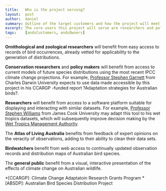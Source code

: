 ```yaml
---
title:   Who is the project serving?
layout:  post
author:  daniel
summary: Outline of the target customers and how the project will meet their needs.
excerpt: The core users this project will serve are researchers and policy makers.
tags:    [andsCustomers, andsOwners]
---
```


**Ornithological and zoological researchers** will benefit from
easy access to records of bird occurrences, already vetted for 
applicability to the generation of distributions.

**Conservation researchers** and **policy makers** will benefit from
access to current models of future species distributions using the most
recent IPCC climate change projections.  For example, 
[Professor Stephen Garnett](http://www.cdu.edu.au/research/profiles/profile_garnett.html)
from Charles Darwin University expects to use data made accessible 
by this project in his CCARGP -funded report ?Adaptation strategies 
for Australian birds?.

**Researchers** will benefit from access to a software platform suitable
for displaying and interacting with similar datasets.  For example,
[Professor Stephen Williams](http://www.jcu.edu.au/mtb/staff/academic/JCUDEV_014365.html)
from James Cook University may adapt this tool to his wet tropics 
datasets, which will subsequently improve decision making by the
[Wet Tropics Management Authority](http://www.wettropics.gov.au/).

The **Atlas of Living Australia** benefits from feedback of expert
opinions on the veracity of observations, adding to their ability to
clean their data sets.

**Birdwatchers** benefit from web access to continually updated observation records and 
distribution maps of Australian bird species.

The **general public** benefit from a visual, interactive presentation
of the effects of climate change on Australian wildlife.

*[CCARGP]: Climate Change Adaptatoin Research Grants Program
*[ABSDP]: Australian Bird Species Distribution Project
